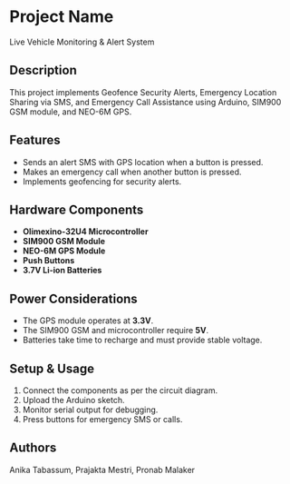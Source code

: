 # Project Name
Live Vehicle Monitoring & Alert System

## Description
This project implements Geofence Security Alerts, Emergency Location Sharing via SMS, and Emergency Call Assistance using Arduino, SIM900 GSM module, and NEO-6M GPS.

## Features
- Sends an alert SMS with GPS location when a button is pressed.
- Makes an emergency call when another button is pressed.
- Implements geofencing for security alerts.

## Hardware Components
- **Olimexino-32U4 Microcontroller**
- **SIM900 GSM Module**
- **NEO-6M GPS Module**
- **Push Buttons**
- **3.7V Li-ion Batteries**

## Power Considerations
- The GPS module operates at **3.3V**.
- The SIM900 GSM and microcontroller require **5V**.
- Batteries take time to recharge and must provide stable voltage.

## Setup & Usage
1. Connect the components as per the circuit diagram.
2. Upload the Arduino sketch.
3. Monitor serial output for debugging.
4. Press buttons for emergency SMS or calls.

## Authors
Anika Tabassum, Prajakta Mestri, Pronab Malaker
